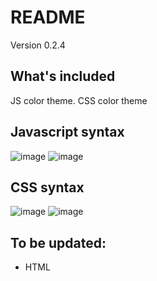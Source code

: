 # README

Version 0.2.4

## What's included
JS color theme.
CSS color theme

## Javascript syntax
![image](https://user-images.githubusercontent.com/8372070/93467152-a78a0780-f8ed-11ea-9a19-2f8ad997168e.png)
![image](https://user-images.githubusercontent.com/8372070/93467360-f20b8400-f8ed-11ea-98c7-ffb985408a87.png)

## CSS syntax
![image](https://user-images.githubusercontent.com/8372070/93467451-0b143500-f8ee-11ea-8938-d1850cb1a42a.png)
![image](https://user-images.githubusercontent.com/8372070/93467501-18c9ba80-f8ee-11ea-8ccc-0a45e44ff18f.png)


## To be updated:
- HTML

